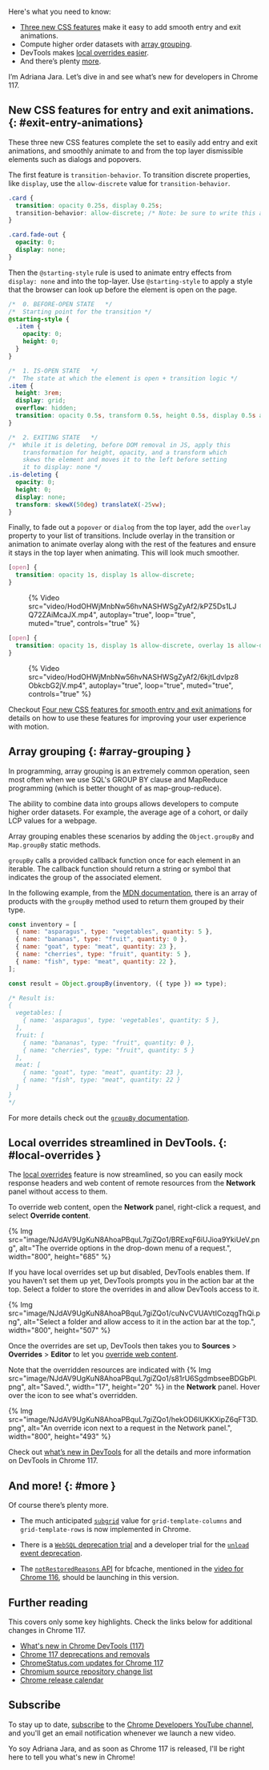 
Here's what you need to know:

* [Three new CSS features](#exit-entry-animations) make it easy to add smooth entry and exit animations.
* Compute higher order datasets with [array grouping](#array-grouping).
* DevTools makes [local overrides easier](#local-overrides).
* And there’s plenty [more](#more).

I’m Adriana Jara. Let’s dive in and see what’s new for developers in Chrome 117.

## New CSS features for entry and exit animations. {: #exit-entry-animations}

These three new CSS features complete the set to easily add entry and exit animations,
and smoothly animate to and from the top layer dismissible elements such as dialogs and popovers.

The first feature is `transition-behavior`. To transition discrete properties, like `display`, use the `allow-discrete` value for `transition-behavior`.

```css
.card {
  transition: opacity 0.25s, display 0.25s;
  transition-behavior: allow-discrete; /* Note: be sure to write this after the shorthand */
}

.card.fade-out {
  opacity: 0;
  display: none;
}
```

Then the `@starting-style` rule is used to animate entry effects from `display: none` and into the top-layer. Use `@starting-style` to apply a style that the browser can look up before the element is open on the page.

```css
/*  0. BEFORE-OPEN STATE   */
/*  Starting point for the transition */
@starting-style {
  .item {
    opacity: 0;
    height: 0;
  }
}

/*  1. IS-OPEN STATE   */
/*  The state at which the element is open + transition logic */
.item {
  height: 3rem;
  display: grid;
  overflow: hidden;
  transition: opacity 0.5s, transform 0.5s, height 0.5s, display 0.5s allow-discrete;
}

/*  2. EXITING STATE   */
/*  While it is deleting, before DOM removal in JS, apply this
    transformation for height, opacity, and a transform which
    skews the element and moves it to the left before setting
    it to display: none */
.is-deleting {
  opacity: 0;
  height: 0;
  display: none;
  transform: skewX(50deg) translateX(-25vw);
}
```

Finally, to fade out a `popover` or `dialog` from the top layer, add the `overlay` property to your list of transitions. Include overlay in the transition or animation to animate overlay along with the rest of the features and ensure it stays in the top layer when animating. This will look much smoother.

```css
[open] {
  transition: opacity 1s, display 1s allow-discrete;
}
```

<figure>
  {% Video
    src="video/HodOHWjMnbNw56hvNASHWSgZyAf2/kPZ5Ds1LJQ72ZAiMcaJX.mp4",
    autoplay="true",
    loop="true",
    muted="true",
    controls="true"
  %}
</figure>

```css
[open] {
  transition: opacity 1s, display 1s allow-discrete, overlay 1s allow-discrete;
}
```

<figure>
  {% Video
    src="video/HodOHWjMnbNw56hvNASHWSgZyAf2/6kjtLdvlpz8ObkcbG2jV.mp4",
    autoplay="true",
    loop="true",
    muted="true",
    controls="true"
  %}
</figure>

Checkout [Four new CSS features for smooth entry and exit animations](/blog/entry-exit-animations/) for details on how to use these features for improving your user experience with motion.

## Array grouping {: #array-grouping }

In programming, array grouping is an extremely common operation, seen most often when we use SQL's GROUP BY clause and MapReduce programming (which is better thought of as map-group-reduce).

 The ability to combine data into groups allows developers to compute higher order datasets.
For example, the average age of a cohort, or daily LCP values for a webpage.

 Array grouping enables these scenarios by adding the `Object.groupBy` and `Map.groupBy` static methods.

`groupBy` calls a provided callback function once for each element in an iterable. The callback function should return a string or symbol that indicates the group of the associated element.

In the following example, from the [MDN documentation](https://developer.mozilla.org/docs/Web/JavaScript/Reference/Global_Objects/Object/groupBy), there is an array of products with the `groupBy` method used to return them grouped by their type.

```js
const inventory = [
  { name: "asparagus", type: "vegetables", quantity: 5 },
  { name: "bananas", type: "fruit", quantity: 0 },
  { name: "goat", type: "meat", quantity: 23 },
  { name: "cherries", type: "fruit", quantity: 5 },
  { name: "fish", type: "meat", quantity: 22 },
];

const result = Object.groupBy(inventory, ({ type }) => type);

/* Result is:
{
  vegetables: [
    { name: 'asparagus', type: 'vegetables', quantity: 5 },
  ],
  fruit: [
    { name: "bananas", type: "fruit", quantity: 0 },
    { name: "cherries", type: "fruit", quantity: 5 }
  ],
  meat: [
    { name: "goat", type: "meat", quantity: 23 },
    { name: "fish", type: "meat", quantity: 22 }
  ]
}
*/

```
For more details check out the [`groupBy` documentation](https://developer.mozilla.org/docs/Web/JavaScript/Reference/Global_Objects/Object/groupBy).

## Local overrides streamlined in DevTools. {: #local-overrides }

The [local overrides](/docs/devtools/overrides/) feature is now streamlined, so you can easily mock response headers and web content of remote resources from the **Network** panel without access to them.

To override web content, open the **Network** panel, right-click a request, and select **Override content**.

{% Img src="image/NJdAV9UgKuN8AhoaPBquL7giZQo1/BRExqF6iUJioa9YkiUeV.png", alt="The override options in the drop-down menu of a request.", width="800", height="685" %}

If you have local overrides set up but disabled, DevTools enables them. If you haven't set them up yet, DevTools prompts you in the action bar at the top. Select a folder to store the overrides in and allow DevTools access to it.

{% Img src="image/NJdAV9UgKuN8AhoaPBquL7giZQo1/cuNvCVUAVtICozqgThQi.png", alt="Select a folder and allow access to it in the action bar at the top.", width="800", height="507" %}

Once the overrides are set up, DevTools then takes you to **Sources** > **Overrides** > **Editor** to let you [override web content](/docs/devtools/overrides/#make-changes).

Note that the overridden resources are indicated with {% Img src="image/NJdAV9UgKuN8AhoaPBquL7giZQo1/s81rU6SgdmbseeBDGbPl.png", alt="Saved.", width="17", height="20" %} in the **Network** panel. Hover over the icon to see what's overridden.

{% Img src="image/NJdAV9UgKuN8AhoaPBquL7giZQo1/hekOD6lUKKXipZ6qFT3D.png", alt="An override icon next to a request in the Network panel.", width="800", height="493" %}

Check out [what’s new in DevTools](/blog/new-in-devtools-117/) for all the details and more information on DevTools in Chrome 117.

## And more! {: #more }

Of course there’s plenty more.

* The much anticipated [`subgrid`](https://developer.mozilla.org/docs/Web/CSS/CSS_grid_layout/Subgrid) value for `grid-template-columns` and `grid-template-rows` is now implemented in Chrome.

* There is a [`WebSQL` deprecation trial](/blog/deprecating-web-sql/) and a developer trial for the [`unload` event deprecation](/blog/deprecating-unload/).

* The [`notRestoredReasons` API](/docs/web-platform/bfcache-notrestoredreasons/) for bfcache,  mentioned in the [video for Chrome 116](https://youtu.be/JHwWUsMKYdk?si=sAzRp5hb5n9fQHxf&t=105), should be launching in this version.

## Further reading

This covers only some key highlights. Check the links below for
additional changes in Chrome 117.

* [What's new in Chrome DevTools (117)](/blog/new-in-devtools-117/)
* [Chrome 117 deprecations and removals](/blog/deps-rems-117/)
* [ChromeStatus.com updates for Chrome 117](https://chromestatus.com/features#milestone%3D117)
* [Chromium source repository change list](https://chromium.googlesource.com/chromium/src/+log/116.0.5845.171..117.0.5938.57)
* [Chrome release calendar](https://chromiumdash.appspot.com/schedule)

## Subscribe

To stay up to date, [subscribe](https://goo.gl/6FP1a5) to the
[Chrome Developers YouTube channel](https://www.youtube.com/user/ChromeDevelopers/),
and you'll get an email notification whenever we launch a new video.

Yo soy Adriana Jara, and as soon as Chrome 117 is released, I'll be right here to tell you what's new in Chrome!
